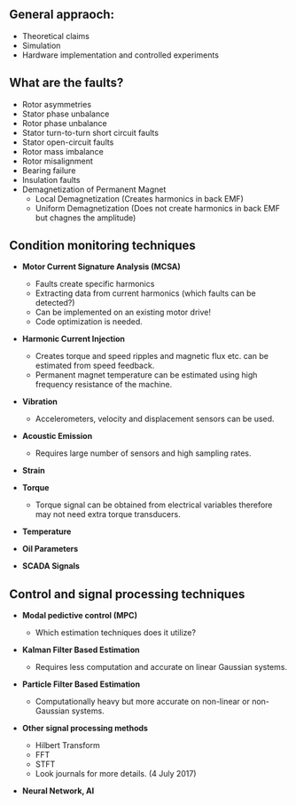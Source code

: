 ## General appraoch:

- Theoretical claims
- Simulation
- Hardware implementation and controlled experiments

## What are the faults?

- Rotor asymmetries
- Stator phase unbalance
- Rotor phase unbalance
- Stator turn-to-turn short circuit faults
- Stator open-circuit faults
- Rotor mass imbalance
- Rotor misalignment
- Bearing failure
- Insulation faults
- Demagnetization of Permanent Magnet
	- Local Demagnetization (Creates harmonics in back EMF)
	- Uniform Demagnetization (Does not create harmonics in back EMF but chagnes the amplitude)

## Condition monitoring techniques

- **Motor Current Signature Analysis (MCSA)**
	- Faults create specific harmonics
	- Extracting data from current harmonics (which faults can be detected?)
	- Can be implemented on an existing motor drive!
	- Code optimization is needed.
	
- **Harmonic Current Injection**
	- Creates torque and speed ripples and magnetic flux etc. can be estimated from speed feedback.
	- Permanent magnet temperature can be estimated using high frequency resistance of the machine.
	
- **Vibration**
	- Accelerometers, velocity and displacement sensors can be used.
- **Acoustic Emission**
	- Requires large number of sensors and high sampling rates.
- **Strain**
- **Torque**
	- Torque signal can be obtained from electrical variables therefore may not need extra torque transducers.
- **Temperature**
- **Oil Parameters**
- **SCADA Signals**
	
## Control and signal processing techniques

- **Modal pedictive control (MPC)**
	- Which estimation techniques does it utilize?
	
- **Kalman Filter Based Estimation**
	- Requires less computation and accurate on linear Gaussian systems.
	
- **Particle Filter Based Estimation**
	- Computationally heavy but more accurate on non-linear or non-Gaussian systems.
	
- **Other signal processing methods**
	- Hilbert Transform
	- FFT
	- STFT
	- Look journals for more details. (4 July 2017)
	
- **Neural Network, AI**
